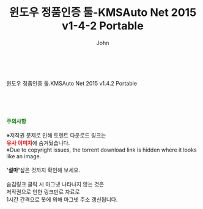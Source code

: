 ﻿---
layout: post
title:  "윈도우 정품인증 툴-KMSAuto Net 2015 v1-4-2 Portable"
author: John
categories: [ 게임/유틸 ]
tags: [  ]
image:  
description: "윈도우 정품인증 툴-KMSAuto Net 2015 v1-4-2 Portable torrent 정보 공유"
toc: true
toc_sticky: true
---

<br>
<div class="view-img">
</div><div class="view-content" itemprop="description">
<p>윈도우 정품인증 툴.KMSAuto Net 2015 v1.4.2 Portable<br/></p> </div>
    
<br><br><br>
<p data-ke-size="size16"><b><span style="color: green;">주의사항</span></b><br /><br />※저작권 문제로 인해 토렌트 다운로드 링크는<br /><b><span style="color: red;">유사 이미지</span></b>에 숨겨뒀습니다.<br />※Due to copyright issues, the torrent download link is hidden where it looks like an image.<br /><br /><b>'설마'</b>싶은 것까지 확인해 보세요.<br /><br />숨김링크 클릭 시 마그넷 나타나지 않는 것은<br />저작권으로 인한 링크만료 자료로<br />1시간 간격으로 봇에 의해 마그넷 주소 갱신됩니다.</p>
